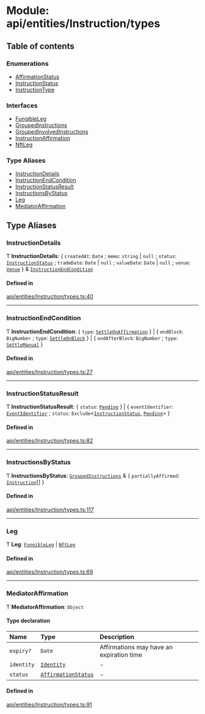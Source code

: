 # Module: api/entities/Instruction/types

## Table of contents

### Enumerations

- [AffirmationStatus](../wiki/api.entities.Instruction.types.AffirmationStatus)
- [InstructionStatus](../wiki/api.entities.Instruction.types.InstructionStatus)
- [InstructionType](../wiki/api.entities.Instruction.types.InstructionType)

### Interfaces

- [FungibleLeg](../wiki/api.entities.Instruction.types.FungibleLeg)
- [GroupedInstructions](../wiki/api.entities.Instruction.types.GroupedInstructions)
- [GroupedInvolvedInstructions](../wiki/api.entities.Instruction.types.GroupedInvolvedInstructions)
- [InstructionAffirmation](../wiki/api.entities.Instruction.types.InstructionAffirmation)
- [NftLeg](../wiki/api.entities.Instruction.types.NftLeg)

### Type Aliases

- [InstructionDetails](../wiki/api.entities.Instruction.types#instructiondetails)
- [InstructionEndCondition](../wiki/api.entities.Instruction.types#instructionendcondition)
- [InstructionStatusResult](../wiki/api.entities.Instruction.types#instructionstatusresult)
- [InstructionsByStatus](../wiki/api.entities.Instruction.types#instructionsbystatus)
- [Leg](../wiki/api.entities.Instruction.types#leg)
- [MediatorAffirmation](../wiki/api.entities.Instruction.types#mediatoraffirmation)

## Type Aliases

### InstructionDetails

Ƭ **InstructionDetails**: \{ `createdAt`: `Date` ; `memo`: `string` \| ``null`` ; `status`: [`InstructionStatus`](../wiki/api.entities.Instruction.types.InstructionStatus) ; `tradeDate`: `Date` \| ``null`` ; `valueDate`: `Date` \| ``null`` ; `venue`: [`Venue`](../wiki/api.entities.Venue.Venue)  } & [`InstructionEndCondition`](../wiki/api.entities.Instruction.types#instructionendcondition)

#### Defined in

[api/entities/Instruction/types.ts:40](https://github.com/PolymeshAssociation/polymesh-sdk/blob/fe2e6dd1/src/api/entities/Instruction/types.ts#L40)

___

### InstructionEndCondition

Ƭ **InstructionEndCondition**: \{ `type`: [`SettleOnAffirmation`](../wiki/api.entities.Instruction.types.InstructionType#settleonaffirmation)  } \| \{ `endBlock`: `BigNumber` ; `type`: [`SettleOnBlock`](../wiki/api.entities.Instruction.types.InstructionType#settleonblock)  } \| \{ `endAfterBlock`: `BigNumber` ; `type`: [`SettleManual`](../wiki/api.entities.Instruction.types.InstructionType#settlemanual)  }

#### Defined in

[api/entities/Instruction/types.ts:27](https://github.com/PolymeshAssociation/polymesh-sdk/blob/fe2e6dd1/src/api/entities/Instruction/types.ts#L27)

___

### InstructionStatusResult

Ƭ **InstructionStatusResult**: \{ `status`: [`Pending`](../wiki/api.entities.Instruction.types.InstructionStatus#pending)  } \| \{ `eventIdentifier`: [`EventIdentifier`](../wiki/api.client.types.EventIdentifier) ; `status`: `Exclude`\<[`InstructionStatus`](../wiki/api.entities.Instruction.types.InstructionStatus), [`Pending`](../wiki/api.entities.Instruction.types.InstructionStatus#pending)\>  }

#### Defined in

[api/entities/Instruction/types.ts:82](https://github.com/PolymeshAssociation/polymesh-sdk/blob/fe2e6dd1/src/api/entities/Instruction/types.ts#L82)

___

### InstructionsByStatus

Ƭ **InstructionsByStatus**: [`GroupedInstructions`](../wiki/api.entities.Instruction.types.GroupedInstructions) & \{ `partiallyAffirmed`: [`Instruction`](../wiki/api.entities.Instruction.Instruction)[]  }

#### Defined in

[api/entities/Instruction/types.ts:117](https://github.com/PolymeshAssociation/polymesh-sdk/blob/fe2e6dd1/src/api/entities/Instruction/types.ts#L117)

___

### Leg

Ƭ **Leg**: [`FungibleLeg`](../wiki/api.entities.Instruction.types.FungibleLeg) \| [`NftLeg`](../wiki/api.entities.Instruction.types.NftLeg)

#### Defined in

[api/entities/Instruction/types.ts:69](https://github.com/PolymeshAssociation/polymesh-sdk/blob/fe2e6dd1/src/api/entities/Instruction/types.ts#L69)

___

### MediatorAffirmation

Ƭ **MediatorAffirmation**: `Object`

#### Type declaration

| Name | Type | Description |
| :------ | :------ | :------ |
| `expiry?` | `Date` | Affirmations may have an expiration time |
| `identity` | [`Identity`](../wiki/api.entities.Identity.Identity) | - |
| `status` | [`AffirmationStatus`](../wiki/api.entities.Instruction.types.AffirmationStatus) | - |

#### Defined in

[api/entities/Instruction/types.ts:91](https://github.com/PolymeshAssociation/polymesh-sdk/blob/fe2e6dd1/src/api/entities/Instruction/types.ts#L91)
